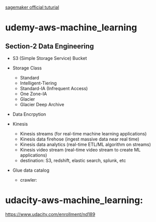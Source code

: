 [sagemaker official tuturial](https://docs.aws.amazon.com/sagemaker/)

# udemy-aws-machine_learning

## Section-2 Data Engineering

- S3 (Simple Storage Service) Bucket
- Storage Class
  - Standard
  - Intelligent-Tiering
  - Standard-IA (Infrequent Access)
  - One Zone-IA
  - Glacier
  - Glacier Deep Archive
- Data Encrpytion
- Kinesis
  - Kinesis streams (for real-time machine learning applications)
  - Kinesis data firehose (ingest massive data near real time)
  - Kinesis data analytics (real-time ETL/ML algorithm on streams)
  - Kinesis video stream (real-time video stream to create ML applications)
  - destination: S3, redshift, elastic search, splunk, etc
 
- Glue data catalog
  - crawler:
 

# udacity-aws-machine_learning:

https://www.udacity.com/enrollment/nd189



